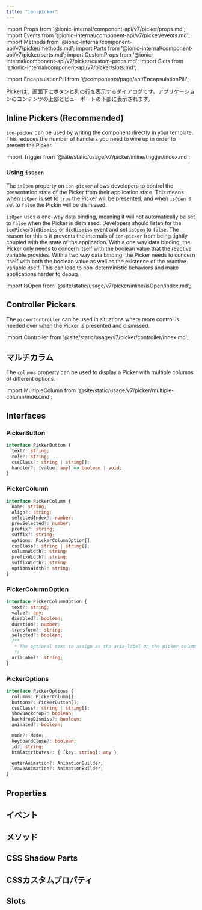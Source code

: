 ```yaml
---
title: "ion-picker"
---
```

import Props from '@ionic-internal/component-api/v7/picker/props.md';
import Events from '@ionic-internal/component-api/v7/picker/events.md';
import Methods from '@ionic-internal/component-api/v7/picker/methods.md';
import Parts from '@ionic-internal/component-api/v7/picker/parts.md';
import CustomProps from '@ionic-internal/component-api/v7/picker/custom-props.md';
import Slots from '@ionic-internal/component-api/v7/picker/slots.md';

<head>
  <title>Picker | Display Buttons and Columns for ion-picker on Ionic Apps</title>
  <meta name="description" content="Pickerは、ボタンの列とその下にコラムを表示するダイアログです。イオンピッカーは、アプリのコンテンツの上、そしてビューポートの下に表示されます。" />
</head>

import EncapsulationPill from '@components/page/api/EncapsulationPill';

<EncapsulationPill type="scoped" />

Pickerは、画面下にボタンと列の行を表示するダイアログです。アプリケーションのコンテンツの上部とビューポートの下部に表示されます。

## Inline Pickers (Recommended)

`ion-picker` can be used by writing the component directly in your template. This reduces the number of handlers you need to wire up in order to present the Picker.

import Trigger from '@site/static/usage/v7/picker/inline/trigger/index.md';

<Trigger />

### Using `isOpen`

The `isOpen` property on `ion-picker` allows developers to control the presentation state of the Picker from their application state. This means when `isOpen` is set to `true` the Picker will be presented, and when `isOpen` is set to `false` the Picker will be dismissed.

`isOpen` uses a one-way data binding, meaning it will not automatically be set to `false` when the Picker is dismissed. Developers should listen for the `ionPickerDidDismiss` or `didDismiss` event and set `isOpen` to `false`. The reason for this is it prevents the internals of `ion-picker` from being tightly coupled with the state of the application. With a one way data binding, the Picker only needs to concern itself with the boolean value that the reactive variable provides. With a two way data binding, the Picker needs to concern itself with both the boolean value as well as the existence of the reactive variable itself. This can lead to non-deterministic behaviors and make applications harder to debug.

import IsOpen from '@site/static/usage/v7/picker/inline/isOpen/index.md';

<IsOpen />

## Controller Pickers

The `pickerController` can be used in situations where more control is needed over when the Picker is presented and dismissed.

import Controller from '@site/static/usage/v7/picker/controller/index.md';

<Controller />

## マルチカラム

The `columns` property can be used to display a Picker with multiple columns of different options.

import MultipleColumn from '@site/static/usage/v7/picker/multiple-column/index.md';

<MultipleColumn />

## Interfaces

### PickerButton

```typescript
interface PickerButton {
  text?: string;
  role?: string;
  cssClass?: string | string[];
  handler?: (value: any) => boolean | void;
}
```

### PickerColumn

```typescript
interface PickerColumn {
  name: string;
  align?: string;
  selectedIndex?: number;
  prevSelected?: number;
  prefix?: string;
  suffix?: string;
  options: PickerColumnOption[];
  cssClass?: string | string[];
  columnWidth?: string;
  prefixWidth?: string;
  suffixWidth?: string;
  optionsWidth?: string;
}
```

### PickerColumnOption

```typescript
interface PickerColumnOption {
  text?: string;
  value?: any;
  disabled?: boolean;
  duration?: number;
  transform?: string;
  selected?: boolean;
  /**
   * The optional text to assign as the aria-label on the picker column option.
   */
  ariaLabel?: string;
}
```

### PickerOptions

```typescript
interface PickerOptions {
  columns: PickerColumn[];
  buttons?: PickerButton[];
  cssClass?: string | string[];
  showBackdrop?: boolean;
  backdropDismiss?: boolean;
  animated?: boolean;

  mode?: Mode;
  keyboardClose?: boolean;
  id?: string;
  htmlAttributes?: { [key: string]: any };

  enterAnimation?: AnimationBuilder;
  leaveAnimation?: AnimationBuilder;
}
```

## Properties
<Props />

## イベント
<Events />

## メソッド
<Methods />

## CSS Shadow Parts
<Parts />

## CSSカスタムプロパティ
<CustomProps />

## Slots
<Slots />
